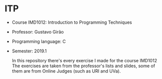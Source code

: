 # ITP
- Course IMD1012: Introduction to Programming Techniques
- Professor: Gustavo Girão
- Programming language: C
- Semester: 2019.1

    In this repository there's every exercise I made for the course IMD1012
    The exercises are taken from the professor's lists and slides, some of them are from Online Judges (such as URI and UVa).
    
